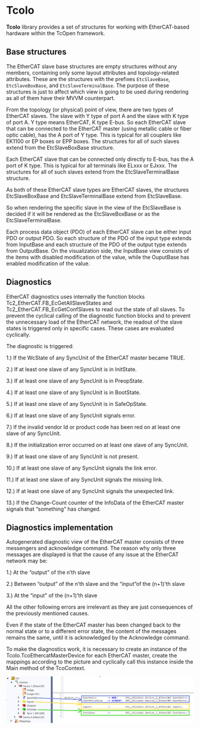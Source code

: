 # TcoIo

**TcoIo** library provides a set of structures for working with EtherCAT-based hardware within the TcOpen framework.

## Base structures

The EtherCAT slave base structures are empty structures without any members, containing only some layout attributes and topology-related attributes. These are the structures with the prefixes `EtcSlaveBase`, `EtcSlaveBoxBase`, and `EtcSlaveTerminalBase`. The purpose of these structures is just to affect which view is going to be used during rendering as all of them have their MVVM counterpart.

From the topology (or physical) point of view, there are two types of EtherCAT slaves. The slave with Y type of port A and the slave with K type of port A. Y type means EtherCAT, K type E-bus. So each EtherCAT slave that can be connected to the EtherCAT master (using metallic cable or fiber optic cable), has the A port of Y type. This is typical for all couplers like EK1100 or EP boxes or EPP boxes. The structures for all of such slaves extend from the EtcSlaveBoxBase structure.

Each EtherCAT slave that can be connected only directly to E-bus, has the A port of K type. This is typical for all terminals like ELxxx or EJxxx. The structures for all of such slaves extend from the EtcSlaveTerminalBase structure.

As both of these EtherCAT slave types are EtherCAT slaves, the structures EtcSlaveBoxBase and EtcSlaveTerminalBase extend from EtcSlaveBase.

So when rendering the specific slave in the view of the EtcSlaveBase is decided if it will be rendered as the EtcSlaveBoxBase or as the EtcSlaveTerminalBase.

Each process data object (PDO) of each EtherCAT slave can be either input PDO or output PDO. So each structure of the PDO of the input type extends from InputBase and each structure of the PDO of the output type extends from OutputBase. On the visualization side, the InputBase view consists of the items with disabled modification of the value, while the OuputBase has enabled modification of the value.

## Diagnostics

EtherCAT diagnostics uses internally the function blocks Tc2_EtherCAT.FB_EcGetAllSlaveStates and Tc2_EtherCAT.FB_EcGetConfSlaves to read out the state of all slaves. To prevent the cyclical calling of the diagnostic function blocks and to prevent the unnecessary load of the EtherCAT network, the readout of the slave states is triggered only in specific cases. These cases are evaluated cyclically.

The diagnostic is triggered:

1.) If the WcState of any SyncUnit of the EtherCAT master became TRUE.

2.) If at least one slave of any SyncUnit is in InitState.

3.) If at least one slave of any SyncUnit is in PreopState.

4.) If at least one slave of any SyncUnit is in BootState.

5.) If at least one slave of any SyncUnit is in SafeOpState.

6.) If at least one slave of any SyncUnit signals error.

7.) If the invalid vendor Id or product code has been red on at least one slave of any SyncUnit.

8.) If the initialization error occurred on at least one slave of any SyncUnit.

9.) If at least one slave of any SyncUnit is not present.

10.) If at least one slave of any SyncUnit signals the link error.

11.) If at least one slave of any SyncUnit signals the missing link.

12.) If at least one slave of any SyncUnit signals the unexpected link.

13.) If the Change-Count counter of the InfoData of the EtherCAT master signals that “something” has changed.

## Diagnostics implementation

Autogenerated diagnostic view of the EtherCAT master consists of three messengers and acknowledge command. The reason why only three messages are displayed is that the cause of any issue at the EtherCAT network may be:

1.) At the “output” of the n’th slave

2.) Between “output” of the n’th slave and the “input”of the (n+1)’th slave

3.) At the “input” of the (n+1)’th slave

All the other following errors are irrelevant as they are just consequences of the previously mentioned causes.

Even if the state of the EtherCAT master has been changed back to the normal state or to a different error state, the content of the messages remains the same, until it is acknowledged by the Acknowledge command.

To make the diagnostics work, it is necessary to create an instance of the TcoIo.TcoEthercatMasterDevice for each EtherCAT master, create the mappings according to the picture and cyclically call this instance inside the Main method of the TcoContext.

![](assets/SimpleECATDiagnostics.png)